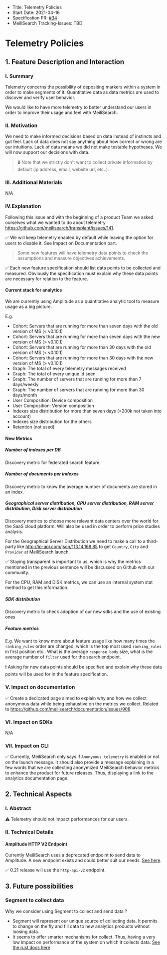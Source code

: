 - Title: Telemetry Policies
- Start Date: 2021-04-16
- Specification PR: [#34](https://github.com/meilisearch/specifications/pull/34)
- MeiliSearch Tracking-Issues: TBD

# Telemetry Policies

## 1. Feature Description and Interaction

### I. Summary

Telemetry concerns the possibility of depositing markers within a system in order to make segments of it. Quantitative data as data metrics are used to discover and verify user behavior.

We would like to have more telemetry to better understand our users in order to improve their usage and feel with MeiliSearch.

### II. Motivation

We need to make informed decisions based on data instead of instincts and gut feel. Lack of data does not say anything about how correct or wrong are our intuitions. Lack of data means we did not make testable hypotheses. We will now support our decisions with data.

> 🔒 Note that we strictly don't want to collect private information by default (ip address, email, website url, etc..).

### III. Additional Materials
N/A

### IV.Explanation

Following this issue and with the beginning of a product Team we asked ourselves what we wanted to do about telemetry. https://github.com/meilisearch/transplant/issues/141.

✅ We will keep telemetry enabled by default while leaving the option for users to disable it. See Impact on Documentation part.

> Some new features will have telemetry data points to check the assumptions and measure objectives achievements.

✅ Each new feature specification should list data points to be collected and measured. Obviously the specification must explain why these data points are necessary for relation to the feature.

#### Current stack for analytics

We are currently using Amplitude as a quantitative analytic tool to measure usage as a big picture.

E.g.
- Cohort: Servers that are running for more than seven days with the old version of MS (< v0.10.1)
- Cohort: Servers that are running for more than seven days with the new version of MS (> v0.10.1)
- Cohort: Servers that are running for more than 30 days with the old version of MS (< v0.10.1)
- Cohort: Servers that are running for more than 30 days with the new version of MS (> v0.10.1)
- Graph: The total of every telemetry messages received
- Graph: The total of every unique id seen
- Graph: The number of servers that are running for more than 7 days/weekly
- Graph: The number of servers that are running for more than 30 days/month
- User Composition: Device composition
- User Composition: Version composition
- Indexes size distribution for more than seven days (<200k not taken into account)
- Indexes size distribution for the others
- Retention (not used)

#### New Metrics

##### Number of indexes per DB
Discovery metric for federated search feature.

##### Number of documents per indexes
Discovery metric to know the average number of documents are stored in an index.

##### Geographical server distribution, CPU server distribution, RAM server distribution, Disk server distribution
Discovery metrics to choose more relevant data centers over the world for the SaaS cloud platform. Will also be used in order to perform price studies analysis.

For the Geographical Server Distribution we need to make a call to a third-party like http://ip-api.com/json/113.14.168.85 to get `Country`, `City` and `Provider` at MeiliSearch launch.

✅ Staying transparent is important to us, which is why the metrics mentioned in the previous sentence will be discussed on Github with our community.

For the CPU, RAM and DISK metrics, we can use an internal system stat method to get this information.

##### SDK distribution
Discovery metric to check adoption of our new sdks and the use of existing ones

##### Feature metrics
E.g. We want to know more about feature usage like how many times the `ranking_rules` order are changed, which is the top most used `ranking_rules` in first position etc.. What is the average `response body` size, what is the average number of `filter` used for the search endpoint.

❗️ Asking for new data points should be specified and explain why these data points will be used for in the feature specification.

### V. Impact on documentation

✅ Create a dedicated page aimed to explain why and how we collect anonymous data while being exhaustive on the metrics we collect. Related to https://github.com/meilisearch/documentation/issues/908.

### VI. Impact on SDKs
N/A

### VII. Impact on CLI

✅ Currently, MeiliSearch only says if `Anonymous telemetry` is enabled or not on the launch message. It should also provide a message explaining in a few words that we are collecting anonymized MeiliSearch behavior metrics to enhance the product for future releases. Thus, displaying a link to the analytics documentation page.

## 2. Technical Aspects

### I. Abstract

⚠ Telemetry should not impact performances for our users.

### II. Technical Details

#### Amplitude HTTP V2 Endpoint

Currently MeiliSearch uses a deprecated endpoint to send data to Amplitude. A new endpoint exists and could better suit our needs. [See here](https://developers.amplitude.com/docs/http-api-v2).

✅ 0.21 release will use the `http-api-v2` endpoint.

## 3. Future possibilities

### Segment to collect data

Why we consider using Segment to collect and send data ?

- Segment will represent our unique source of collecting data. It permits to change on the fly and fill data to new analytics products without loosing data.
- It seems to offer smarter mechanisms for collect. Thus, having a very low impact on performance of the system on which it collects data. [See the rust docs here](https://segment.com/docs/connections/sources/catalog/libraries/server/rust/)

